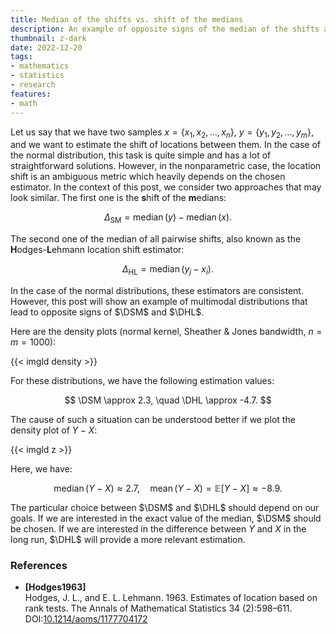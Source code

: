 ```yaml
---
title: Median of the shifts vs. shift of the medians
description: An example of opposite signs of the median of the shifts and the shift of the medians on multimodal distributions
thumbnail: z-dark
date: 2022-12-20
tags:
- mathematics
- statistics
- research
features:
- math
---
```


Let us say that we have two samples
  $x = \{ x_1, x_2, \ldots, x_n \}$,
  $y = \{ y_1, y_2, \ldots, y_m \}$,
  and we want to estimate the shift of locations between them.
In the case of the normal distribution, this task is quite simple
  and has a lot of straightforward solutions.
However, in the nonparametric case, the location shift is an ambiguous metric
  which heavily depends on the chosen estimator.
In the context of this post, we consider two approaches that may look similar.
The first one is the **s**hift of the **m**edians:

$$
\newcommand{\DSM}{\Delta_{\operatorname{SM}}}
\DSM = \operatorname{median}(y) - \operatorname{median}(x).
$$

The second one of the median of all pairwise shifts,
  also known as the **H**odges-**L**ehmann location shift estimator:

$$
\newcommand{\DHL}{\Delta_{\operatorname{HL}}}
\DHL = \operatorname{median}(y_j - x_i).
$$

In the case of the normal distributions, these estimators are consistent.
However, this post will show an example of multimodal distributions
  that lead to opposite signs of $\DSM$ and $\DHL$.

<!--more-->

Here are the density plots (normal kernel, Sheather & Jones bandwidth, $n=m=1000$):

{{< imgld density >}}

For these distributions, we have the following estimation values:

$$
\DSM \approx 2.3, \quad \DHL \approx -4.7.
$$

The cause of such a situation can be understood better if we plot the density plot of $Y-X$:

{{< imgld z >}}

Here, we have:

$$
\operatorname{median}(Y-X) \approx 2.7, \quad
\operatorname{mean}(Y-X) = \mathbb{E}[Y-X] \approx -8.9.
$$

The particular choice between $\DSM$ and $\DHL$ should depend on our goals.
If we are interested in the exact value of the median, $\DSM$ should be chosen.
If we are interested in the difference between $Y$ and $X$ in the long run,
  $\DHL$ will provide a more relevant estimation.


### References

* <b id="Hodges1963">[Hodges1963]</b>  
  Hodges, J. L., and E. L. Lehmann. 1963. Estimates of location based on rank tests. The Annals of Mathematical Statistics 34 (2):598–611.  
  DOI:[10.1214/aoms/1177704172](https://dx.doi.org/10.1214/aoms/1177704172)